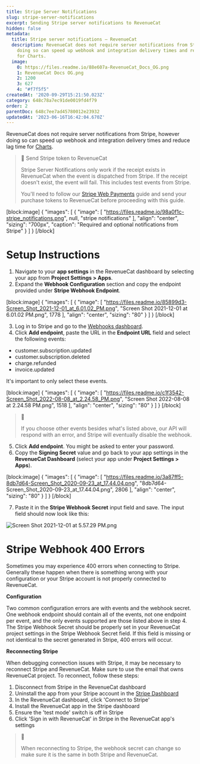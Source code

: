```yaml
---
title: Stripe Server Notifications
slug: stripe-server-notifications
excerpt: Sending Stripe server notifications to RevenueCat
hidden: false
metadata:
  title: Stripe server notifications – RevenueCat
  description: RevenueCat does not require server notifications from Stripe, however
    doing so can speed up webhook and integration delivery times and reduce lag time
    for Charts.
  image:
    0: https://files.readme.io/88e607a-RevenueCat_Docs_OG.png
    1: RevenueCat Docs OG.png
    2: 1200
    3: 627
    4: "#f7f5f5"
createdAt: '2020-09-29T15:21:50.023Z'
category: 648c78a7ec91de0019fd4f79
order: 2
parentDoc: 648c7ee7ad45780012e23932
updatedAt: '2023-06-16T16:42:04.670Z'
---
```

RevenueCat does not require server notifications from Stripe, however doing so can speed up webhook and integration delivery times and reduce lag time for [Charts](doc:charts).

> 🚧 Send Stripe token to RevenueCat
> 
> Stripe Server Notifications only work if the receipt exists in RevenueCat when the event is dispatched from Stripe. If the receipt doesn't exist, the event will fail. This includes test events from Stripe.
> 
> You'll need to follow our [Stripe Web Payments](doc:stripe) guide and send your purchase tokens to RevenueCat before proceeding with this guide.

[block:image]
{
  "images": [
    {
      "image": [
        "https://files.readme.io/98a0f1c-stripe_notifications.png",
        null,
        "stripe notifications"
      ],
      "align": "center",
      "sizing": "700px",
      "caption": "Required and optional notifications from Stripe"
    }
  ]
}
[/block]

# Setup Instructions

1. Navigate to your **app settings** in the RevenueCat dashboard by selecting your app from **Project Settings > Apps**.
2. Expand the **Webhook Configuration** section and copy the endpoint provided under **Stripe Webhook Endpoint**.

[block:image]
{
  "images": [
    {
      "image": [
        "https://files.readme.io/85899d3-Screen_Shot_2021-12-01_at_6.01.02_PM.png",
        "Screen Shot 2021-12-01 at 6.01.02 PM.png",
        1778
      ],
      "align": "center",
      "sizing": "80"
    }
  ]
}
[/block]



3. Log in to Stripe and go to the [Webhooks dashboard](https://dashboard.stripe.com/webhooks).
4. Click **Add endpoint**, paste the URL in the **Endpoint URL** field and select the following events:

- customer.subscription.updated
- customer.subscription.deleted
- charge.refunded
- invoice.updated

It's important to only select these events.

[block:image]
{
  "images": [
    {
      "image": [
        "https://files.readme.io/c1f3542-Screen_Shot_2022-08-08_at_2.24.58_PM.png",
        "Screen Shot 2022-08-08 at 2.24.58 PM.png",
        1518
      ],
      "align": "center",
      "sizing": "80"
    }
  ]
}
[/block]



> 🚧 
> 
> If you choose other events besides what's listed above, our API will respond with an error, and Stripe will eventually disable the webhook.

5. Click **Add endpoint**. You might be asked to enter your password.
6. Copy the **Signing Secret** value and go back to your app settings in the **RevenueCat Dashboard** (select your app under **Project Settings > Apps**).

[block:image]
{
  "images": [
    {
      "image": [
        "https://files.readme.io/3a87ff5-8db7d64-Screen_Shot_2020-09-23_at_17.44.04.png",
        "8db7d64-Screen_Shot_2020-09-23_at_17.44.04.png",
        2806
      ],
      "align": "center",
      "sizing": "80"
    }
  ]
}
[/block]



7. Paste it in the **Stripe Webhook Secret** input field and save. The input field should now look like this:

![](https://files.readme.io/44eb66c-Screen_Shot_2021-12-01_at_5.57.29_PM.png "Screen Shot 2021-12-01 at 5.57.29 PM.png")



# Stripe Webhook 400 Errors

Sometimes you may experience 400 errors when connecting to Stripe. Generally these happen when there is something wrong with your configuration or your Stripe account is not properly connected to RevenueCat.

**Configuration**

Two common configuration errors are with events and the webhook secret.  
One webhook endpoint should contain all of the events, not one endpoint per event, and the only events supported are those listed above in step 4. The Stripe Webhook Secret should be properly set in your RevenueCat project settings in the Stripe Webhook Secret field. If this field is missing or not identical to the secret generated in Stripe, 400 errors will occur.

**Reconnecting Stripe**

When debugging connection issues with Stripe, it may be necessary to reconnect Stripe and RevenueCat. Make sure to use the email that owns RevenueCat project. To reconnect, follow these steps:

1. Disconnect from Stripe in the RevenueCat dashboard
2. Uninstall the app from your Stripe account in the [Stripe Dashboard](https://dashboard.stripe.com/settings/apps/com.revenuecat.customer)
3. In the RevenueCat dashboard, click 'Connect to Stripe'
4. Install the RevenueCat app in the Stripe dashboard
5. Ensure the 'test mode' switch is off in Stripe
6. Click 'Sign in with RevenueCat' in Stripe in the RevenueCat app's settings

> 🚧 
> 
> When reconnecting to Stripe, the webhook secret can change so make sure it is the same in both Stripe and RevenueCat.